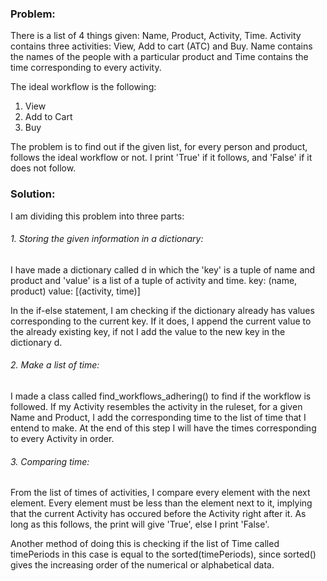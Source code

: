 ### Problem:

There is a list of 4 things given: Name, Product, Activity, Time. Activity contains three activities: View, Add to cart (ATC) and Buy.
Name contains the names of the people with a particular product and Time contains the time corresponding to every activity.

The ideal workflow is the following:
1. View
2. Add to Cart
3. Buy

The problem is to find out if the given list, for every person and product, follows the ideal workflow or not.
I print 'True' if it follows, and 'False' if it does not follow.


### Solution:

I am dividing this problem into three parts:

###### 1. Storing the given information in a dictionary:

I have made a dictionary called d in which the 'key' is a tuple of name and product and 'value' is a list of a tuple of activity and time.
key: (name, product)
value: [(activity, time)]

In the if-else statement, I am checking if the dictionary already has values corresponding to the current key.
If it does, I append the current value to the already existing key, if not I add the value to the new key in the dictionary d.


###### 2. Make a list of time:

I made a class called find_workflows_adhering() to find if the workflow is followed. If my Activity resembles the activity in the ruleset, for a given Name and Product, I add the corresponding time to the list of time that I entend to make. At the end of this step I will have the times corresponding to every Activity in order.


###### 3. Comparing time:

From the list of times of activities, I compare every element with the next element. Every element must be less than the element next to it, implying that the current Activity has occured before the Activity right after it. As long as this follows, the print will give 'True', else I print 'False'.

Another method of doing this is checking if the list of Time called timePeriods in this case is equal to the sorted(timePeriods), since sorted() gives the increasing order of the numerical or alphabetical data.



